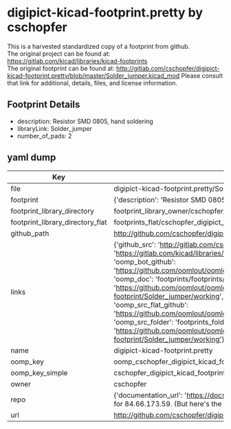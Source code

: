 # digipict-kicad-footprint.pretty by cschopfer  
This is a harvested standardized copy of a footprint from github.  
The original project can be found at:  
https://gitlab.com/kicad/libraries/kicad-footprints  
The original footprint can be found at:
http://gitlab.com/cschopfer/digipict-kicad-footprint.pretty/blob/master/Solder_jumper.kicad_mod
Please consult that link for additional, details, files, and license information.  
## Footprint Details
* description: Resistor SMD 0805, hand soldering  
* libraryLink: Solder_jumper  
* number_of_pads: 2  
## yaml dump  
| Key | Value |  
| --- | --- |  
| file | digipict-kicad-footprint.pretty/Solder_jumper.kicad_mod |  
| footprint | {'description': 'Resistor SMD 0805, hand soldering', 'libraryLink': 'Solder_jumper', 'number_of_pads': 2} |  
| footprint_library_directory | footprint_library_owner/cschopfer_digipict-kicad-footprint.pretty |  
| footprint_library_directory_flat | footprints_flat/cschopfer_digipict_kicad_footprint_solder_jumper/working |  
| github_path | http://github.com/cschopfer/digipict-kicad-footprint.pretty/blob/master/Solder_jumper.kicad_mod |  
| links | {'github_src': 'http://gitlab.com/cschopfer/digipict-kicad-footprint.pretty/blob/master/Solder_jumper.kicad_mod', 'github_src_repo': 'https://gitlab.com/kicad/libraries/kicad-footprints', 'oomp_bot': 'footprints/cschopfer_digipict_kicad_footprint_solder_jumper/working', 'oomp_bot_github': 'https://github.com/oomlout/oomlout_oomp_footprint_bot/tree/main/footprints/cschopfer_digipict_kicad_footprint_solder_jumper/working', 'oomp_doc': 'footprints/footprints/cschopfer/digipict-kicad-footprint/Solder_jumper/working/', 'oomp_doc_github': 'https://github.com/oomlout/oomlout_oomp_footprint_doc/tree/main/footprints/footprints/cschopfer/digipict-kicad-footprint/Solder_jumper/working', 'oomp_src_flat': 'footprints_flat/footprints_flat/cschopfer_digipict_kicad_footprint_solder_jumper/working', 'oomp_src_flat_github': 'https://github.com/oomlout/oomlout_oomp_footprint_src/tree/main/footprints_flat/cschopfer_digipict_kicad_footprint_solder_jumper/working', 'oomp_src_folder': 'footprints_folder/footprints_folder/cschopfer/digipict-kicad-footprint/Solder_jumper/working', 'oomp_src_folder_github': 'https://github.com/oomlout/oomlout_oomp_footprint_src/tree/main/footprints_folder/cschopfer/digipict-kicad-footprint/Solder_jumper/working'} |  
| name | digipict-kicad-footprint.pretty |  
| oomp_key | oomp_cschopfer_digipict_kicad_footprint_solder_jumper |  
| oomp_key_simple | cschopfer_digipict_kicad_footprint_solder_jumper |  
| owner | cschopfer |  
| repo | {'documentation_url': 'https://docs.github.com/rest/overview/resources-in-the-rest-api#rate-limiting', 'message': "API rate limit exceeded for 84.66.173.59. (But here's the good news: Authenticated requests get a higher rate limit. Check out the documentation for more details.)"} |  
| url | http://github.com/cschopfer/digipict-kicad-footprint.pretty |  

